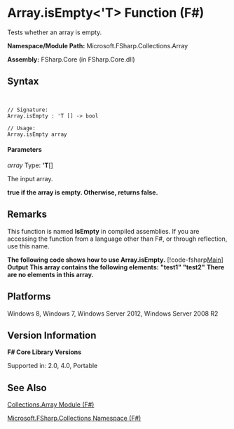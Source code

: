 # Array.isEmpty<'T> Function (F#)

Tests whether an array is empty.

**Namespace/Module Path:** Microsoft.FSharp.Collections.Array

**Assembly:** FSharp.Core (in FSharp.Core.dll)


## Syntax


```


// Signature:
Array.isEmpty : 'T [] -> bool

// Usage:
Array.isEmpty array

```



#### Parameters
*array*
Type: **'T**[[]](http://msdn.microsoft.com/en-us/library/def20292-9aae-4596-9275-b94e594f8493)


The input array.



**true if the array is empty. Otherwise, returns false.**
## Remarks
This function is named **IsEmpty** in compiled assemblies. If you are accessing the function from a language other than F#, or through reflection, use this name.

**The following code shows how to use Array.isEmpty.**
[!code-fsharp[Main](snippets/fsarrays/snippet48.fs)]
**Output**
**This array contains the following elements:**
**"test1" "test2"**
**There are no elements in this array.**
## Platforms
Windows 8, Windows 7, Windows Server 2012, Windows Server 2008 R2


## Version Information
**F# Core Library Versions**

Supported in: 2.0, 4.0, Portable




## See Also
[Collections.Array Module &#40;F&#35;&#41;](Collections.Array-Module-%5BFSharp%5D.md)

[Microsoft.FSharp.Collections Namespace &#40;F&#35;&#41;](Microsoft.FSharp.Collections-Namespace-%5BFSharp%5D.md)

